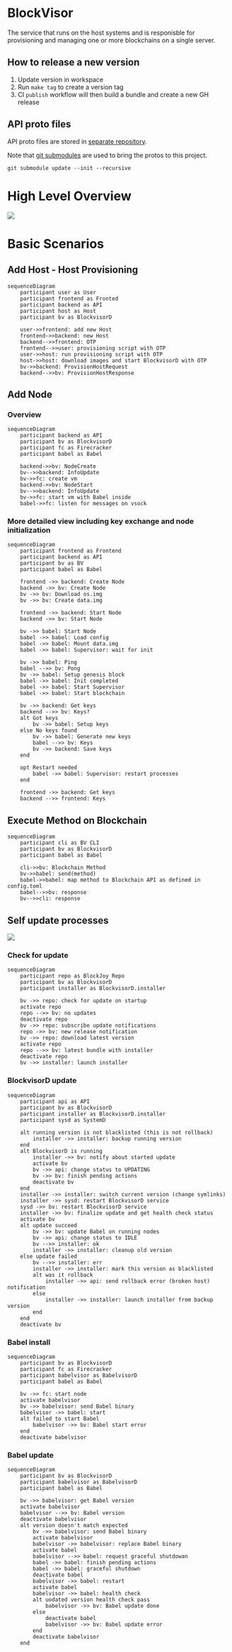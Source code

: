 # BlockVisor

The service that runs on the host systems and is responisble for provisioning and managing one or more blockchains on a single server.

## How to release a new version

1. Update version in workspace
2. Run `make tag` to create a version tag
3. CI `publish` workflow will then build a bundle and create a new GH release

## API proto files

API proto files are stored in [separate repository](https://github.com/blockjoy/api-proto).

Note that [git submodules](https://github.blog/2016-02-01-working-with-submodules/) are used to bring the protos to this project.

```
git submodule update --init --recursive
```

# High Level Overview

![](overview.jpg)

# Basic Scenarios
## Add Host - Host Provisioning

```mermaid
sequenceDiagram
    participant user as User
    participant frontend as Fronted
    participant backend as API
    participant host as Host
    participant bv as BlockvisorD
    
    user->>frontend: add new Host
    frontend->>backend: new Host
    backend-->>frontend: OTP
    frontend-->>user: provisioning script with OTP
    user->>host: run provisioning script with OTP
    host->>host: download images and start BlockvisorD with OTP
    bv->>backend: ProvisionHostRequest
    backend-->>bv: ProvisionHostResponse
```

## Add Node

### Overview

```mermaid
sequenceDiagram
    participant backend as API
    participant bv as BlockvisorD
    participant fc as Firecracker
    participant babel as Babel
    
    backend->>bv: NodeCreate
    bv-->>backend: InfoUpdate
    bv->>fc: create vm
    backend->>bv: NodeStart
    bv-->>backend: InfoUpdate
    bv->>fc: start vm with Babel inside
    babel->>fc: listen for messages on vsock
```

### More detailed view including key exchange and node initialization

```mermaid
sequenceDiagram
    participant frontend as Frontend
    participant backend as API
    participant bv as BV
    participant babel as Babel

    frontend ->> backend: Create Node
    backend ->> bv: Create Node
    bv ->> bv: Download os.img
    bv ->> bv: Create data.img

    frontend ->> backend: Start Node
    backend ->> bv: Start Node

    bv ->> babel: Start Node
    babel ->> babel: Load config
    babel ->> babel: Mount data.img
    babel ->> babel: Supervisor: wait for init

    bv ->> babel: Ping
    babel -->> bv: Pong
    bv ->> babel: Setup genesis block
    babel ->> babel: Init completed
    babel ->> babel: Start Supervisor
    babel ->> babel: Start blockchain

    bv ->> backend: Get keys
    backend -->> bv: Keys?
    alt Got keys
        bv ->> babel: Setup keys
    else No keys found
        bv ->> babel: Generate new keys
        babel -->> bv: Keys
        bv ->> backend: Save keys
    end

    opt Restart needed
        babel ->> babel: Supervisor: restart processes
    end

    frontend ->> backend: Get keys
    backend -->> frontend: Keys
```

## Execute Method on Blockchain

```mermaid
sequenceDiagram
    participant cli as BV CLI
    participant bv as BlockvisorD
    participant babel as Babel

    cli->>bv: Blockchain Method
    bv->>babel: send(method)
    babel->>babel: map method to Blockchain API as defined in config.toml
    babel-->>bv: response
    bv-->>cli: response
```

## Self update processes

![](host_self_update.jpg)

### Check for update

```mermaid
sequenceDiagram
    participant repo as BlockJoy Repo
    participant bv as BlockvisorD
    participant installer as BlockvisorD.installer
    
    bv ->> repo: check for update on startup
    activate repo
    repo -->> bv: no updates
    deactivate repo
    bv ->> repo: subscribe update notifications
    repo ->> bv: new release notification
    bv ->> repo: download latest version
    activate repo
    repo -->> bv: latest bundle with installer
    deactivate repo
    bv ->> installer: launch installer
```

### BlockvisorD update

```mermaid
sequenceDiagram
    participant api as API
    participant bv as BlockvisorD
    participant installer as BlockvisorD.installer
    participant sysd as SystemD
    
    alt running version is not blacklisted (this is not rollback)
        installer ->> installer: backup running version
    end
    alt BlockvisorD is running
        installer ->> bv: notify about started update
        activate bv
        bv ->> api: change status to UPDATING
        bv ->> bv: finish pending actions    
        deactivate bv
    end
    installer ->> installer: switch current version (change symlinks)  
    installer ->> sysd: restart BlockvisorD service     
    sysd ->> bv: restart BlockvisorD service
    installer ->> bv: finalize update and get health check status
    activate bv
    alt update succeed
        bv ->> bv: update Babel on running nodes
        bv ->> api: change status to IDLE
        bv -->> installer: ok
        installer ->> installer: cleanup old version
    else update failed
        bv -->> installer: err
        installer ->> installer: mark this version as blacklisted
        alt was it rollback
            installer ->> api: send rollback error (broken host) notification
        else
            installer ->> installer: launch installer from backup version
        end
    end
    deactivate bv
```

### Babel install

```mermaid
sequenceDiagram
    participant bv as BlockvisorD
    participant fc as Firecracker
    participant babelvisor as BabelvisorD
    participant babel as Babel
    
    bv ->> fc: start node  
    activate babelvisor
    bv ->> babelvisor: send Babel binary
    babelvisor ->> babel: start
    alt failed to start Babel
        babelvisor ->> bv: Babel start error
    end
    deactivate babelvisor
```

### Babel update

```mermaid
sequenceDiagram
    participant bv as BlockvisorD
    participant babelvisor as BabelvisorD
    participant babel as Babel
   
    bv ->> babelvisor: get Babel version
    activate babelvisor
    babelvisor -->> bv: Babel version
    deactivate babelvisor
    alt version doesn't match expected
        bv ->> babelvisor: send Babel binary
        activate babelvisor
        babelvisor ->> babelvisor: replace Babel binary
        activate babel
        babelvisor -->> babel: request graceful shutdowan
        babel ->> babel: finish pending actions
        babel ->> babel: graceful shutdown
        deactivate babel
        babelvisor ->> babel: restart
        activate babel
        babelvisor ->> babel: health check
        alt uodated version health check pass
            babelvisor ->> bv: Babel update done
        else
            deactivate babel 
            babelvisor ->> bv: Babel update error
        end
        deactivate babelvisor
    end
```
